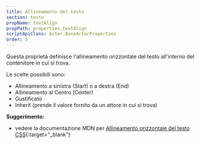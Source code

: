 ```yaml
---
title: Allineamento del testo
section: testo
propName: textAlign
propPath: properties.textAlign
scriptApiClass: Actor.BaseActorProperties
order: 5
---
```

Questa proprietà definisce l'allineamento orizzontale del testo all'interno del contenitore in cui si trova.

Le scelte possibili sono:
 - Allineamento a sinistra (Start) o a destra (End)
 - Allineamento al Centro (Center)
 - Gustificato
 - Inherit (prende il valore fornito da un attore in cui si trova)

**Suggerimento:**
- vedere la documentazione MDN per [Allineamento orizzontale del testo CSS](https://developer.mozilla.org/fr/docs/Web/CSS/text-align){:target="_blank"}

